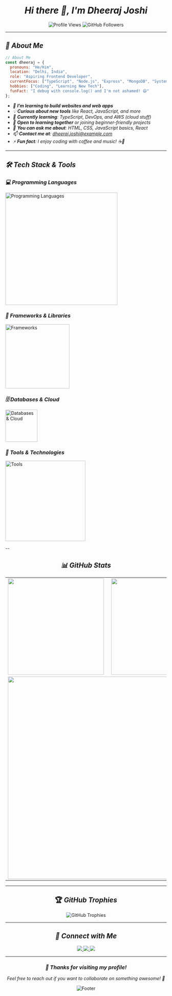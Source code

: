 <div align="center">
  <h1><em>Hi there 👋, I'm Dheeraj Joshi</em></h1>
</div>

<div align="center">
  <img src="https://komarev.com/ghpvc/?username=dheeraj-joshi-02&label=Profile%20views&color=0e75b6&style=flat" alt="Profile Views" />
  <img src="https://img.shields.io/github/followers/dheeraj-joshi-02?label=Followers&style=social" alt="GitHub Followers" />
</div>

---

## *🚀 About Me*
```js
// About Me
const dheeraj = {
  pronouns: "He/Him",
  location: "Delhi, India",
  role: "Aspiring Frontend Developer",
  currentFocus: ["TypeScript", "Node.js", "Express", "MongoDB", "System Design"],
  hobbies: ["Coding", "Learning New Tech"],
  funFact: "I debug with console.log() and I'm not ashamed! 😄"
};

```

- *🎯 **I’m learning to build websites and web apps***
- *💡 **Curious about new tools** like React, JavaScript, and more*
- *🌱 **Currently learning**: TypeScript, DevOps, and AWS (cloud stuff)*
- *👯 **Open to learning together** or joining beginner-friendly projects*
- *💬 **You can ask me about**: HTML, CSS, JavaScript basics, React*
- *📫 **Contact me at**: dheeraj.joshi@example.com*
- *⚡ **Fun fact**: I enjoy coding with coffee and music! ☕🎵*

-----

## *🛠️ Tech Stack & Tools*

<div>

### *💻 Programming Languages*
<p>
  <img src="https://skillicons.dev/icons?i=js,ts,python,cpp,java,html,css&theme=dark&perline=7" width="350" alt="Programming Languages" />
</p>

### *🚀 Frameworks & Libraries*
<p>
  <img src="https://skillicons.dev/icons?i=react,nextjs,tailwind,bootstrap&theme=dark&perline=4" width="200" alt="Frameworks" />
</p>

### *🗄️ Databases & Cloud*
<p>
  <img src="https://skillicons.dev/icons?i=mysql,postgresql&theme=dark&perline=2" width="100" alt="Databases & Cloud" />
</p>

### *🔧 Tools & Technologies*
<p>
  <img src="https://skillicons.dev/icons?i=git,github,vscode,figma,postman&theme=dark&perline=5" width="250" alt="Tools" />
</p>

</div>

--
<div align="center">

  ## *📊 GitHub Stats*

  <table>
    <tr>
      <td>
        <img src="https://github-readme-stats.vercel.app/api/top-langs?username=dheeraj-joshi-02&show_icons=true&locale=en&layout=compact" width="300"/>
      </td>
      <td>
        <img src="https://github-readme-stats.vercel.app/api?username=dheeraj-joshi-02&show_icons=true&locale=en" width="300"/>
      </td>
    </tr>
    <tr>
      <td colspan="2" align="center">
        <img src="https://github-readme-streak-stats.herokuapp.com/?user=dheeraj-joshi-02" width="630"/>
      </td>
    </tr>
  </table>

  ---

  ## 🏆 *GitHub Trophies*

  <img src="https://github-profile-trophy.vercel.app/?username=dheeraj-joshi-02&theme=tokyonight&no-frame=false&no-bg=false&margin-w=4&row=1" alt="GitHub Trophies" />

  ---

  ## *🤝 Connect with Me*

  <a href="https://www.linkedin.com/in/dheeraj-joshi-02/">
    <img src="https://img.shields.io/badge/LinkedIn-0077B5?style=for-the-badge&logo=linkedin&logoColor=white" />
  </a>
  <a href="mailto:dheeraj.joshi@example.com">
    <img src="https://img.shields.io/badge/Gmail-D14836?style=for-the-badge&logo=gmail&logoColor=white" />
  </a>
  <a href="https://instagram.com/dheeraj_joshi_02">
    <img src="https://img.shields.io/badge/Instagram-E4405F?style=for-the-badge&logo=instagram&logoColor=white" />
  </a>

  ---

  <h3><em>💖 Thanks for visiting my profile!</em></h3>
  <p><em>Feel free to reach out if you want to collaborate on something awesome! 🚀</em></p>

  <img src="https://capsule-render.vercel.app/api?type=waving&color=gradient&height=100&section=footer" alt="Footer" />

</div>


